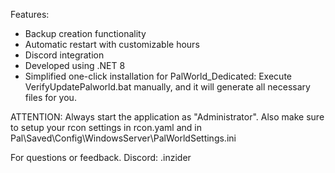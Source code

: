 Features:
* Backup creation functionality
* Automatic restart with customizable hours
* Discord integration
* Developed using .NET 8
* Simplified one-click installation for PalWorld_Dedicated: Execute VerifyUpdatePalworld.bat manually, and it will generate all necessary files for you.


ATTENTION: Always start the application as "Administrator". Also make sure to setup your rcon settings in rcon.yaml and in Pal\Saved\Config\WindowsServer\PalWorldSettings.ini

For questions or feedback. Discord: .inzider
